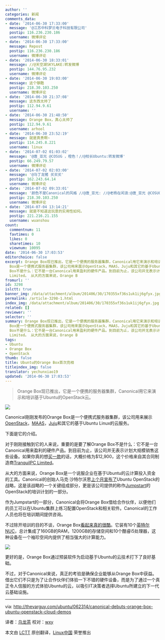 ```yaml
---
author: ''
categories: 新闻
comments_data:
- date: '2014-06-30 17:33:00'
  message: '@江苏中科梦兰电子科技有限公司'
  postip: 116.236.230.186
  username: 微博评论
- date: '2014-06-30 17:33:00'
  message: Repost
  postip: 116.236.230.186
  username: 微博评论
- date: '2014-06-30 18:33:01'
  message: //@天空湖SKYLAKE:转发微博
  postip: 144.76.95.232
  username: 微博评论
- date: '2014-06-30 19:03:00'
  message: 这个够酷
  postip: 218.30.103.250
  username: 微博评论
- date: '2014-06-30 21:37:08'
  message: 这东西太帅了
  postip: 112.94.9.61
  username: ''
- date: '2014-06-30 21:48:50'
  message: Orange Box，真心太帅了
  postip: 112.94.9.61
  username: arhool
- date: '2014-06-30 23:52:19'
  message: 就是真贵啊~
  postip: 114.245.8.221
  username: linux
- date: '2014-07-02 01:03:02'
  message: '@唐_亚光 @COSUG ，橙色！//@校长Ubuntu:转发微博'
  postip: 66.249.79.57
  username: 微博评论
- date: '2014-07-02 02:03:00'
  message: '@马丁龙猪 买买买'
  postip: 162.243.64.14
  username: 微博评论
- date: '2014-07-02 09:33:01'
  message: '颜色不是Canonical的风格 //@唐_亚光: //@老杨在闲浪:@唐_亚光 @COSUG ，橙色！//@校长Ubuntu:转发微博'
  postip: 218.30.103.250
  username: 微博评论
- date: '2014-07-04 13:14:21'
  message: 就是不知道这玩意的实用性如何。
  postip: 221.216.21.155
  username: wuanshou
count:
  commentnum: 11
  favtimes: 0
  likes: 0
  sharetimes: 10
  viewnum: 10095
date: '2014-06-30 17:03:53'
editorchoice: false
excerpt: Orange Box现已推出，它是一个便携的服务器集群，Canonical用它来演示和培训基于Ubuntu的OpenStack云。   Canonical刚刚发布的Orange
  Box是一个便携式服务器集群，该公司用来展示OpenStack，MAAS，Juju和其它的基于Ubuntu Linux的云服务。 下面是它的介绍。 对于刚刚接触到它的人来说，重要的是要了解Orange
  Box不是什么：它不是一台Canonical用来盈利的硬件产品。到目前为止，该公司并无表示计划大规模销售这些设备。如果你真的想买一款的话，大概价格为$12,900，这个价格来自其合同制造商TranquilPC
  Limited。 从大的方面来说，Orange B
fromurl: ''
id: 3298
islctt: true
banner_img: /data/attachment/album/201406/30/170355xf36s1uk1ij6gfyx.jpg
permalink: /article-3298-1.html
index_img: /data/attachment/album/201406/30/170355xf36s1uk1ij6gfyx.jpg.thumb.jpg
related: []
reviewer: ''
selector: ''
summary: Orange Box现已推出，它是一个便携的服务器集群，Canonical用它来演示和培训基于Ubuntu的OpenStack云。   Canonical刚刚发布的Orange
  Box是一个便携式服务器集群，该公司用来展示OpenStack，MAAS，Juju和其它的基于Ubuntu Linux的云服务。 下面是它的介绍。 对于刚刚接触到它的人来说，重要的是要了解Orange
  Box不是什么：它不是一台Canonical用来盈利的硬件产品。到目前为止，该公司并无表示计划大规模销售这些设备。如果你真的想买一款的话，大概价格为$12,900，这个价格来自其合同制造商TranquilPC
  Limited。 从大的方面来说，Orange B
tags:
- Ubuntu
- Orange Box
- OpenStack
thumb: false
title: Ubuntu的Orange Box首次亮相
titleindex_img: false
translator: yechunxiao19
updated: '2014-06-30 17:03:53'
---
```



> 
> Orange Box现已推出，它是一个便携的服务器集群，Canonical用它来演示和培训基于Ubuntu的OpenStack云。
> 
> 
> 


![](/data/attachment/album/201406/30/170355xf36s1uk1ij6gfyx.jpg)


Canonical刚刚发布的Orange Box是一个便携式服务器集群，该公司用来展示[OpenStack](http://openstack.org/)，[MAAS](https://maas.ubuntu.com/)，[Juju](http://juju.ubuntu.com/)和其它的基于Ubuntu Linux的云服务。


下面是它的介绍。


对于刚刚接触到它的人来说，重要的是要了解Orange Box不是什么：它不是一台Canonical用来盈利的硬件产品。到目前为止，该公司并无表示计划大规模销售这些设备。如果你真的想[买一款](http://www.tranquilpcshop.co.uk/ubuntu-orange-box/)的话，大概价格为$12,900，这个价格来自其合同制造商[TranquilPC Limited](http://www.tranquilpcshop.co.uk/)。


从大的方面来说，Orange Box是一个说服企业在基于Ubuntu的云计算投入资金的工具。Canonical的创始人马克·沙特尔沃思[上个月宣布了](http://thevarguy.com/ubuntu/051614/shuttleworth-highlights-ubuntu-openstack-cloud-innovations)Ubuntu OpenStack的战略，这是该战略的一个关键组成部分，更是该公司提供的称作[Jumpstart](http://www.ubuntu.com/cloud/tools/jumpstart)的OpenStack的培训计划的一部分。


作为Jumpstart的一部分，Canonical会将Orange Box借给合作伙伴，以便他们的员工可以在Ubuntu集群上练习配置OpenStack和相关软件。Canonical的工作人员也将在培训期间提供咨询。


不过除开培训的目的不谈，Orange Box[看起来真的很酷](http://arstechnica.com/information-technology/2014/06/hands-on-with-canonicals-orange-box-and-a-peek-into-cloud-nirvana/)。它装有10个[英特尔NUC](http://www.intel.com/content/www/us/en/nuc/overview.html)，总计集成了160GB的RAM，1200GB的存储空间和10个酷睿i5处理器，这种设备在一个袖珍空间内提供了相当强大的计算能力。


![](/data/attachment/album/201406/30/170356lvn2xxmcq09p02f2.jpg)


更好的是，Orange Box通过预装软件为启动基于Ubuntu的云技术打下了良好基础。


不过，对于Canonical来说，真正的考验是确保企业能够从Orange Box中获益。借出它们不只是为了让合作伙伴们体验一下不错的硬件设备，而是为了通过一个真正令人信服的方式体验Ubuntu的云，以吸引IT决策者选择Ubuntu所建立的下一代云基础设施。




---


via: <http://thevarguy.com/ubuntu/062314/canonical-debuts-orange-box-ubuntu-openstack-cloud-demos>


译者：[乌龙茶](https://github.com/yechunxiao19) 校对：[wxy](https://github.com/wxy)


本文由 [LCTT](https://github.com/LCTT/TranslateProject) 原创翻译，[Linux中国](http://linux.cn/) 荣誉推出